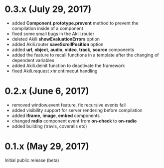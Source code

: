 # 0.3.x (July 29, 2017)

* added __Component.prototype.prevent__ method to prevent the compilation inside of a component 
* fixed some small bugs in the Akili.router
* deleted Akili __showEvaluationErrors__ option
* added Akili.router __saveScrollPosition__ option
* added __url__, __object__, __audio__, __video__, __track__, __source__ components
* added the feature to recall functions in a template after the changing of dependent variables
* added Akili.deinit function to deactivate the framework
* fixed Akili.request xhr.ontimeout handling

# 0.2.x (June 6, 2017)

* removed window.event feature, fix recursive events fail
* added visibility support for server rendering before compilation
* added __iframe__, __image__, __embed__ components
* changed __radio__ component event from __on-check__ to __on-radio__
* added building (travis, coveralls etc)

# 0.1.x (May 29, 2017)
Initial public release (beta)